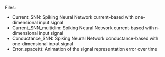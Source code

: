 Files: 
* Current_SNN: Spiking Neural Network current-based with one-dimensional input signal
* Current_SNN_multidim: Spiking Neural Network current-based with n-dimensional input signal
* Conductance_SNN: Spiking Neural Network conductance-based with one-dimensional input signal
* Error_space(t): Animation of the signal representation error over time
